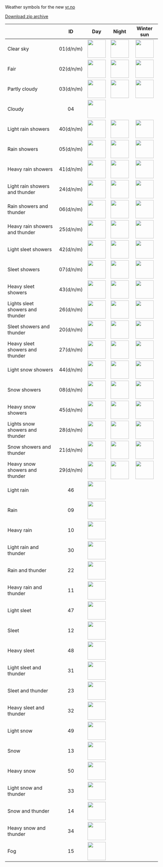 Weather symbols for the new [yr.no](https://www.yr.no/en)

[Download zip archive](https://github.com/YR/weather-symbols/raw/master/yr-weather-symbols.zip)

|                                  | ID        | Day          | Night       | Winter sun  |
|----------------------------------|:---------:|:------------:|:-----------:|:-----------:|
| Clear sky                        | 01(d/n/m) | <img src="https://github.com/YR/weather-symbols/blob/master/dist/svg/01d.svg" width="60"> | <img src="https://github.com/YR/weather-symbols/blob/master/dist/svg/01n.svg" width="60"> | <img src="https://github.com/YR/weather-symbols/blob/master/dist/svg/01m.svg" width="60"> |
| Fair                             | 02(d/n/m) | <img src="https://github.com/YR/weather-symbols/blob/master/dist/svg/02d.svg" width="60"> | <img src="https://github.com/YR/weather-symbols/blob/master/dist/svg/02n.svg" width="60"> | <img src="https://github.com/YR/weather-symbols/blob/master/dist/svg/02m.svg" width="60"> |
| Partly cloudy                    | 03(d/n/m) | <img src="https://github.com/YR/weather-symbols/blob/master/dist/svg/03d.svg" width="60"> | <img src="https://github.com/YR/weather-symbols/blob/master/dist/svg/03n.svg" width="60"> | <img src="https://github.com/YR/weather-symbols/blob/master/dist/svg/03m.svg" width="60"> |
| Cloudy                           | 04        | <img src="https://github.com/YR/weather-symbols/blob/master/dist/svg/04.svg" width="60">  |             |             |
| Light rain showers               | 40(d/n/m) | <img src="https://github.com/YR/weather-symbols/blob/master/dist/svg/40d.svg" width="60"> | <img src="https://github.com/YR/weather-symbols/blob/master/dist/svg/40n.svg" width="60"> | <img src="https://github.com/YR/weather-symbols/blob/master/dist/svg/40m.svg" width="60"> |
| Rain showers                     | 05(d/n/m) | <img src="https://github.com/YR/weather-symbols/blob/master/dist/svg/05d.svg" width="60"> | <img src="https://github.com/YR/weather-symbols/blob/master/dist/svg/05n.svg" width="60"> | <img src="https://github.com/YR/weather-symbols/blob/master/dist/svg/05m.svg" width="60"> |
| Heavy rain showers               | 41(d/n/m) | <img src="https://github.com/YR/weather-symbols/blob/master/dist/svg/41d.svg" width="60"> | <img src="https://github.com/YR/weather-symbols/blob/master/dist/svg/41n.svg" width="60"> | <img src="https://github.com/YR/weather-symbols/blob/master/dist/svg/41m.svg" width="60"> |
| Light rain showers and thunder   | 24(d/n/m) | <img src="https://github.com/YR/weather-symbols/blob/master/dist/svg/24d.svg" width="60"> | <img src="https://github.com/YR/weather-symbols/blob/master/dist/svg/24n.svg" width="60"> | <img src="https://github.com/YR/weather-symbols/blob/master/dist/svg/24m.svg" width="60"> |
| Rain showers and thunder         | 06(d/n/m) | <img src="https://github.com/YR/weather-symbols/blob/master/dist/svg/06d.svg" width="60"> | <img src="https://github.com/YR/weather-symbols/blob/master/dist/svg/06n.svg" width="60"> | <img src="https://github.com/YR/weather-symbols/blob/master/dist/svg/06m.svg" width="60"> |
| Heavy rain showers and thunder   | 25(d/n/m) | <img src="https://github.com/YR/weather-symbols/blob/master/dist/svg/25d.svg" width="60"> | <img src="https://github.com/YR/weather-symbols/blob/master/dist/svg/25n.svg" width="60"> | <img src="https://github.com/YR/weather-symbols/blob/master/dist/svg/25m.svg" width="60"> |
| Light sleet showers              | 42(d/n/m) | <img src="https://github.com/YR/weather-symbols/blob/master/dist/svg/42d.svg" width="60"> | <img src="https://github.com/YR/weather-symbols/blob/master/dist/svg/42n.svg" width="60"> | <img src="https://github.com/YR/weather-symbols/blob/master/dist/svg/42m.svg" width="60"> |
| Sleet showers                    | 07(d/n/m) | <img src="https://github.com/YR/weather-symbols/blob/master/dist/svg/07d.svg" width="60"> | <img src="https://github.com/YR/weather-symbols/blob/master/dist/svg/07n.svg" width="60"> | <img src="https://github.com/YR/weather-symbols/blob/master/dist/svg/07m.svg" width="60"> |
| Heavy sleet showers              | 43(d/n/m) | <img src="https://github.com/YR/weather-symbols/blob/master/dist/svg/43d.svg" width="60"> | <img src="https://github.com/YR/weather-symbols/blob/master/dist/svg/43n.svg" width="60"> | <img src="https://github.com/YR/weather-symbols/blob/master/dist/svg/43m.svg" width="60"> |
| Lights sleet showers and thunder | 26(d/n/m) | <img src="https://github.com/YR/weather-symbols/blob/master/dist/svg/26d.svg" width="60"> | <img src="https://github.com/YR/weather-symbols/blob/master/dist/svg/26n.svg" width="60"> | <img src="https://github.com/YR/weather-symbols/blob/master/dist/svg/26m.svg" width="60"> |
| Sleet showers and thunder        | 20(d/n/m) | <img src="https://github.com/YR/weather-symbols/blob/master/dist/svg/20d.svg" width="60"> | <img src="https://github.com/YR/weather-symbols/blob/master/dist/svg/20n.svg" width="60"> | <img src="https://github.com/YR/weather-symbols/blob/master/dist/svg/20m.svg" width="60"> |
| Heavy sleet showers and thunder  | 27(d/n/m) | <img src="https://github.com/YR/weather-symbols/blob/master/dist/svg/27d.svg" width="60"> | <img src="https://github.com/YR/weather-symbols/blob/master/dist/svg/27n.svg" width="60"> | <img src="https://github.com/YR/weather-symbols/blob/master/dist/svg/27m.svg" width="60"> |
| Light snow showers               | 44(d/n/m) | <img src="https://github.com/YR/weather-symbols/blob/master/dist/svg/44d.svg" width="60"> | <img src="https://github.com/YR/weather-symbols/blob/master/dist/svg/44n.svg" width="60"> | <img src="https://github.com/YR/weather-symbols/blob/master/dist/svg/44m.svg" width="60"> |
| Snow showers                     | 08(d/n/m) | <img src="https://github.com/YR/weather-symbols/blob/master/dist/svg/08d.svg" width="60"> | <img src="https://github.com/YR/weather-symbols/blob/master/dist/svg/08n.svg" width="60"> | <img src="https://github.com/YR/weather-symbols/blob/master/dist/svg/08m.svg" width="60"> |
| Heavy snow showers               | 45(d/n/m) | <img src="https://github.com/YR/weather-symbols/blob/master/dist/svg/45d.svg" width="60"> | <img src="https://github.com/YR/weather-symbols/blob/master/dist/svg/45n.svg" width="60"> | <img src="https://github.com/YR/weather-symbols/blob/master/dist/svg/45m.svg" width="60"> |
| Lights snow showers and thunder  | 28(d/n/m) | <img src="https://github.com/YR/weather-symbols/blob/master/dist/svg/28d.svg" width="60"> | <img src="https://github.com/YR/weather-symbols/blob/master/dist/svg/28n.svg" width="60"> | <img src="https://github.com/YR/weather-symbols/blob/master/dist/svg/28m.svg" width="60"> |
| Snow showers and thunder         | 21(d/n/m) | <img src="https://github.com/YR/weather-symbols/blob/master/dist/svg/21d.svg" width="60"> | <img src="https://github.com/YR/weather-symbols/blob/master/dist/svg/21n.svg" width="60"> | <img src="https://github.com/YR/weather-symbols/blob/master/dist/svg/21m.svg" width="60"> |
| Heavy snow showers and thunder   | 29(d/n/m) | <img src="https://github.com/YR/weather-symbols/blob/master/dist/svg/29d.svg" width="60"> | <img src="https://github.com/YR/weather-symbols/blob/master/dist/svg/29n.svg" width="60"> | <img src="https://github.com/YR/weather-symbols/blob/master/dist/svg/29m.svg" width="60"> |
| Light rain                       | 46        | <img src="https://github.com/YR/weather-symbols/blob/master/dist/svg/46.svg" width="60">  |             |             |
| Rain                             | 09        | <img src="https://github.com/YR/weather-symbols/blob/master/dist/svg/09.svg" width="60">  |             |             |
| Heavy rain                       | 10        | <img src="https://github.com/YR/weather-symbols/blob/master/dist/svg/10.svg" width="60">  |             |             |
| Light rain and thunder           | 30        | <img src="https://github.com/YR/weather-symbols/blob/master/dist/svg/30.svg" width="60">  |             |             |
| Rain and thunder                 | 22        | <img src="https://github.com/YR/weather-symbols/blob/master/dist/svg/22.svg" width="60">  |             |             |
| Heavy rain and thunder           | 11        | <img src="https://github.com/YR/weather-symbols/blob/master/dist/svg/11.svg" width="60">  |             |             |
| Light sleet                      | 47        | <img src="https://github.com/YR/weather-symbols/blob/master/dist/svg/47.svg" width="60">  |             |             |
| Sleet                            | 12        | <img src="https://github.com/YR/weather-symbols/blob/master/dist/svg/12.svg" width="60">  |             |             |
| Heavy sleet                      | 48        | <img src="https://github.com/YR/weather-symbols/blob/master/dist/svg/48.svg" width="60">  |             |             |
| Light sleet and thunder          | 31        | <img src="https://github.com/YR/weather-symbols/blob/master/dist/svg/31.svg" width="60">  |             |             |
| Sleet and thunder                | 23        | <img src="https://github.com/YR/weather-symbols/blob/master/dist/svg/23.svg" width="60">  |             |             |
| Heavy sleet and thunder          | 32        | <img src="https://github.com/YR/weather-symbols/blob/master/dist/svg/32.svg" width="60">  |             |             |
| Light snow                       | 49        | <img src="https://github.com/YR/weather-symbols/blob/master/dist/svg/49.svg" width="60">  |             |             |
| Snow                             | 13        | <img src="https://github.com/YR/weather-symbols/blob/master/dist/svg/13.svg" width="60">  |             |             |
| Heavy snow                       | 50        | <img src="https://github.com/YR/weather-symbols/blob/master/dist/svg/50.svg" width="60">  |             |             |
| Light snow and thunder           | 33        | <img src="https://github.com/YR/weather-symbols/blob/master/dist/svg/33.svg" width="60">  |             |             |
| Snow and thunder                 | 14        | <img src="https://github.com/YR/weather-symbols/blob/master/dist/svg/14.svg" width="60">  |             |             |
| Heavy snow and thunder           | 34        | <img src="https://github.com/YR/weather-symbols/blob/master/dist/svg/34.svg" width="60">  |             |             |
| Fog                              | 15        | <img src="https://github.com/YR/weather-symbols/blob/master/dist/svg/15.svg" width="60">  |             |             |


